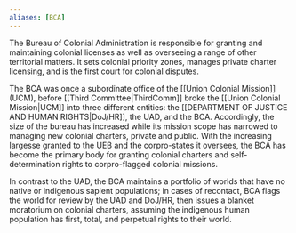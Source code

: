 ```yaml
---
aliases: [BCA]
---
```


The Bureau of Colonial Administration is responsible for granting and maintaining colonial licenses as well as overseeing a range of other territorial matters. It sets colonial priority zones, manages private charter licensing, and is the first court for colonial disputes. 

The BCA was once a subordinate office of the [[Union Colonial Mission]] (UCM), before [[Third Committee|ThirdComm]] broke the [[Union Colonial Mission|UCM]] into three different entities: the [[DEPARTMENT OF JUSTICE AND HUMAN RIGHTS|DoJ/HR]], the UAD, and the BCA. Accordingly, the size of the bureau has increased while its mission scope has narrowed to managing new colonial charters, private and public. With the increasing largesse granted to the UEB and the corpro-states it oversees, the BCA has become the primary body for granting colonial charters and self-determination rights to corpro-flagged colonial missions.

In contrast to the UAD, the BCA maintains a portfolio of worlds that have no native or indigenous sapient populations; in cases of recontact, BCA flags the world for review by the UAD and DoJ/HR, then issues a blanket moratorium on colonial charters, assuming the indigenous human population has first, total, and perpetual rights to their world.